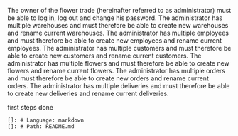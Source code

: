 The owner of the flower trade (hereinafter referred to as administrator) must be able to log in, log out and change his password.
    The administrator has multiple warehouses and must therefore be able to create new warehouses and rename current warehouses.
    The administrator has multiple employees and must therefore be able to create new employees and rename current employees.
    The administrator has multiple customers and must therefore be able to create new customers and rename current customers.
    The administrator has multiple flowers and must therefore be able to create new flowers and rename current flowers.
    The administrator has multiple orders and must therefore be able to create new orders and rename current orders.
    The administrator has multiple deliveries and must therefore be able to create new deliveries and rename current deliveries.

first steps done
    
    []: # Language: markdown
    []: # Path: README.md